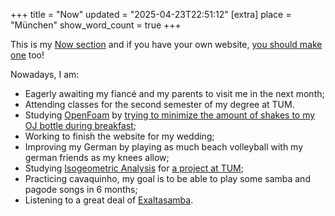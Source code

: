 +++
title = "Now"
updated = "2025-04-23T22:51:12"
[extra]
place = "München"
show_word_count = true
+++

This is my [Now section](https://nownownow.com/about) and if you have your own website, [you should make one](https://nownownow.com/) too!

Nowadays, I am:

- Eagerly awaiting my fiancé and my parents to visit me in the next month;
- Attending classes for the second semester of my degree at TUM.
- Studying [OpenFoam](https://openfoam.org/) by [trying to minimize the amount of shakes to my OJ bottle during breakfast](/projects/oj);
- Working to finish the website for my wedding;
- Improving my German by playing as much beach volleyball with my german friends as my knees allow;
- Studying [Isogeometric Analysis](https://en.wikipedia.org/wiki/Isogeometric_analysis) for [a project at TUM](/projects/softwarelab);
- Practicing cavaquinho, my goal is to be able to play some samba and pagode songs in 6 months;
- Listening to a great deal of [Exaltasamba](https://open.spotify.com/track/6XFWri1vmFonMp5eHPY6K0?si=ff3272b46ed040ae).

